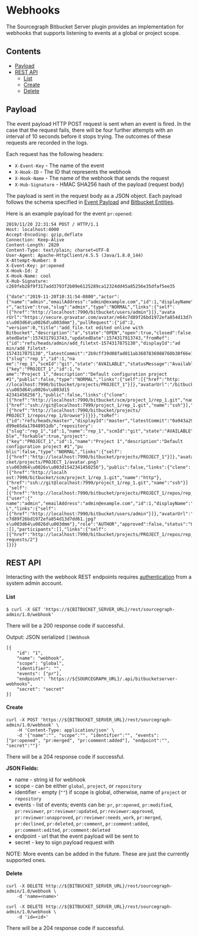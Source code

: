 # Webhooks
The Sourcegraph Bitbucket Server plugin provides an implementation for webhooks that supports listening to events at a global or project scope.

## Contents
- [Payload](#payload)
- [REST API](#rest-api)
    * [List](#list)
    * [Create](#create)
    * [Delete](#delete)

## Payload
The event payload HTTP POST request is sent when an event is fired. In the case that the request fails, there will be four further attempts with an interval of 10 seconds before it stops trying. The outcomes of these requests are recorded in the logs.

Each request has the following headers:
- `X-Event-Key` - The name of the event
- `X-Hook-ID` - The ID that represents the webhook
- `X-Hook-Name` - The name of the webhook that sends the request
- `X-Hub-Signature` - HMAC SHA256 hash of the payload (request body)

The payload is sent in the request body as a JSON object. Each payload follows the schema specified in [Event Payload](https://confluence.atlassian.com/bitbucketserver0516/event-payload-966061436.html?utm_campaign=in-app-help&utm_medium=in-app-help&utm_source=stash#Eventpayload-repositoryevents) and [Bitbucket Entities](https://docs.atlassian.com/bitbucket-server/docs/5.16.0/reference/javascript/JSON.html).


Here is an example payload for the event `pr:opened`:
```
2019/11/20 22:31:54 POST / HTTP/1.1                             
Host: localhost:4000                                            
Accept-Encoding: gzip,deflate                                   
Connection: Keep-Alive                                                                                                          
Content-Length: 2820                                                                                                            
Content-Type: text/plain; charset=UTF-8                                                                                         
User-Agent: Apache-HttpClient/4.5.5 (Java/1.8.0_144)                                                                            
X-Attempt-Number: 0                                             
X-Event-Key: pr:opened                                          
X-Hook-Id: 2                                                                                                                    
X-Hook-Name: cool                                                                                                               
X-Hub-Signature: c269feb28f9f317add3793f2b09e6125289ca12324dd45a85256e35dfaf5ee35                                               
                                                                                                                                
{"date":"2019-11-20T10:31:54-0800","actor":{"name":"admin","emailAddress":"admin@example.com","id":1,"displayName":"Administrato
r","active":true,"slug":"admin","type":"NORMAL","links":{"self":[{"href":"http://localhost:7990/bitbucket/users/admin"}]},"avata
rUrl":"https://secure.gravatar.com/avatar/e64c7d89f26bd1972efa854d13d7dd61.jpg?s\u003d64\u0026d\u003dmm"},"pullRequest":{"id":2,
"version":0,"title":"add_file.txt edited online with Bitbucket","description":"a","state":"OPEN","open":true,"closed":false,"cre
atedDate":1574317913743,"updatedDate":1574317913743,"fromRef":{"id":"refs/heads/admin/add_filetxt-1574317875130","displayId":"ad
min/add_filetxt-1574317875130","latestCommit":"2b9cff39d08fad011ab3607836988760b30f66e1","repository":{"slug":"rep_1","id":1,"na
me":"rep_1","scmId":"git","state":"AVAILABLE","statusMessage":"Available","forkable":true,"project":{"key":"PROJECT_1","id":1,"n
ame":"Project 1","description":"Default configuration project #1","public":false,"type":"NORMAL","links":{"self":[{"href":"http:
//localhost:7990/bitbucket/projects/PROJECT_1"}]},"avatarUrl":"/bitbucket/projects/PROJECT_1/avatar.png?s\u003d64\u0026v\u003d15
42341450256"},"public":false,"links":{"clone":[{"href":"http://localhost:7990/bitbucket/scm/project_1/rep_1.git","name":"http"},
{"href":"ssh://git@localhost:7999/project_1/rep_1.git","name":"ssh"}],"self":[{"href":"http://localhost:7990/bitbucket/projects/
PROJECT_1/repos/rep_1/browse"}]}}},"toRef":{"id":"refs/heads/master","displayId":"master","latestCommit":"0a943a29376f2336b78312
d99e65da17048951db","repository":{"slug":"rep_1","id":1,"name":"rep_1","scmId":"git","state":"AVAILABLE","statusMessage":"Availa
ble","forkable":true,"project":{"key":"PROJECT_1","id":1,"name":"Project 1","description":"Default configuration project #1","pu
blic":false,"type":"NORMAL","links":{"self":[{"href":"http://localhost:7990/bitbucket/projects/PROJECT_1"}]},"avatarUrl":"/bitbu
cket/projects/PROJECT_1/avatar.png?s\u003d64\u0026v\u003d1542341450256"},"public":false,"links":{"clone":[{"href":"http://localh
ost:7990/bitbucket/scm/project_1/rep_1.git","name":"http"},{"href":"ssh://git@localhost:7999/project_1/rep_1.git","name":"ssh"}]
,"self":[{"href":"http://localhost:7990/bitbucket/projects/PROJECT_1/repos/rep_1/browse"}]}}},"locked":false,"author":{"user":{"
name":"admin","emailAddress":"admin@example.com","id":1,"displayName":"Administrator","active":true,"slug":"admin","type":"NORMA
L","links":{"self":[{"href":"http://localhost:7990/bitbucket/users/admin"}]},"avatarUrl":"https://secure.gravatar.com/avatar/e64
c7d89f26bd1972efa854d13d7dd61.jpg?s\u003d64\u0026d\u003dmm"},"role":"AUTHOR","approved":false,"status":"UNAPPROVED"},"reviewers"
:[],"participants":[],"links":{"self":[{"href":"http://localhost:7990/bitbucket/projects/PROJECT_1/repos/rep_1/pull-requests/2"}
]}}}
```

## REST API
Interacting with the webhook REST endpoints requires [authentication](https://developer.atlassian.com/server/bitbucket/how-tos/example-basic-authentication/) from a system admin account.

#### List
```
$ curl -X GET 'https://${BITBUCKET_SERVER_URL}/rest/sourcegraph-admin/1.0/webhook'
```
There will be a 200 response code if successful.

Output: JSON serialized `[]Webhook`  
```
[{
    "id": "1",
    "name": "webhook",
    "scope": "global",
    "identifier": "",
    "events": ["pr"],
    "endpoint": "https://${SOURCEGRAPH_URL}/.api/bitbucketserver-webhooks",
    "secret": "secret"
}]
```

#### Create
```
curl -X POST 'https://${BITBUCKET_SERVER_URL}/rest/sourcegraph-admin/1.0/webhook' \
    -H 'Content-Type: application/json' \
    -d '{"name":"", "scope":"", "identifier":"", "events":["pr:opened", "pr:merged", "pr:comment:added"], "endpoint":"", "secret":""}'
```
There will be a 204 response code if successful.  

**JSON Fields:**
* name - string id for webhook
* scope - can be either `global`, `project`, or `repository`
* identifier - empty (`""`) if scope is global, otherwise, name of `project` or `repository`
* events - list of events; events can be: `pr`, `pr:opened`, `pr:modified`, `pr:reviewer`, `pr:reviewer:updated`, `pr:reviewer:approved`, `pr:reviewer:unapproved`, `pr:reviewer:needs_work`, `pr:merged`, `pr:declined`, `pr:deleted`, `pr:comment`, `pr:comment:added`, `pr:comment:edited`, `pr:comment:deleted`
* endpoint - url that the event payload will be sent to
* secret - key to sign payload request with

NOTE: More events can be added in the future. These are just the currently supported ones.

#### Delete
```
curl -X DELETE http://${BITBUCKET_SERVER_URL}/rest/sourcegraph-admin/1.0/webhook \
    -d 'name=<name>'
```
```
curl -X DELETE http://${BITBUCKET_SERVER_URL}/rest/sourcegraph-admin/1.0/webhook \
    -d 'id=<id>'
```
There will be a 204 response code if successful.
